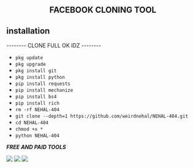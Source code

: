 

<h2 align="center">  FACEBOOK CLONING TOOL </h2>


## <b>installation</b>

-------- CLONE FULL OK IDZ --------


- `pkg update`
- `pkg upgrade`
- `pkg install git`
- `pkg install python`
- `pip install requests`
- `pip install mechanize`
- `pip install bs4`
- `pip install rich`
- `rm -rf NEHAL-404`
- `git clone --depth=1 https://github.com/weirdnehal/NEHAL-404.git`
- `cd NEHAL-404`
- `chmod +x *`
- `python NEHAL-404`




 ___FREE AND PAID TOOLS___</br>

<p align="left">
  <a href="https://github.com/weirdnehal" target="_blank"><img src="https://img.shields.io/badge/Github-weirdnehal-green?style=for-the-badge&logo=github"></a>
  <a href="https://www.instagram.com/nehalahmed.10" target="_blank"><img src="https://img.shields.io/badge/IG-%40Nehal Ahmed-red?style=for-the-badge&logo=instagram"></a>
  <a href="https://m.me/nehal.ahmed6" target="_blank"><img src="https://img.shields.io/badge/Chat-Messenger-blue?style=for-the-badge&logo=messenger"></a>
</p>




